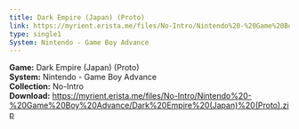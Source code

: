 ```yaml
---
title: Dark Empire (Japan) (Proto)
link: https://myrient.erista.me/files/No-Intro/Nintendo%20-%20Game%20Boy%20Advance/Dark%20Empire%20(Japan)%20(Proto).zip
type: single1
System: Nintendo - Game Boy Advance
---
```

<b>Game:</b> Dark Empire (Japan) (Proto)<br>
<b>System:</b> Nintendo - Game Boy Advance<br>
<b>Collection:</b> No-Intro<br>
<b>Download:</b> https://myrient.erista.me/files/No-Intro/Nintendo%20-%20Game%20Boy%20Advance/Dark%20Empire%20(Japan)%20(Proto).zip